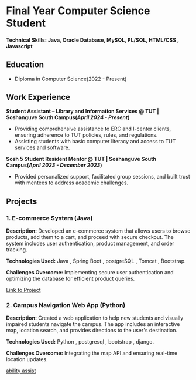 # Final Year Computer Science Student

#### Technical Skills: Java, Oracle Database, MySQL, PL/SQL, HTML/CSS , Javascript 

## Education
- Diploma in Computer Science(2022 - Present)

## Work Experience
**Student Assistant – Library and Information Services @ TUT | Soshanguve South Campus(_April 2024 - Present_)**
-	Providing comprehensive assistance to ERC and I-center clients, ensuring adherence to TUT policies, rules, and regulations.
-	Assisting students with basic computer literacy and access to TUT services and software.


**Sosh 5 Student Resident Mentor @ TUT | Soshanguve South Campus(_April 2023 - December 2023_)**
-	Provided personalized support, facilitated group sessions, and built trust with mentees to address academic challenges.

## Projects
### 1. E-commerce System (Java)

**Description:** Developed an e-commerce system that allows users to browse products, add them to a cart, and proceed with secure checkout. The system includes user authentication, product management, and order tracking.

**Technologies Used:** Java , Spring Boot , postgreSQL , Tomcat , Bootstrap.

**Challenges Overcome:** Implementing secure user authentication and optimizing the database for efficient product queries.

[Link to Project](https://github.com/09Jeanette/LifestyleDeliciousWebApp)


### 2.  Campus Navigation Web App (Python)

**Description:** Created a web application to help new students and visually impaired students navigate the campus. The app includes an interactive map, location search, and provides directions to the user's destination.

**Technologies Used:** Python , postgresql , bootstrap , django.

**Challenges Overcome:** Integrating the map API and ensuring real-time location updates.

[ability assist](https://ability-assist-347e4e772fc7.herokuapp.com/AbilityAssistWebApp/)

